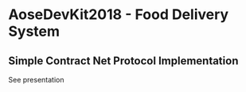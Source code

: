 # AoseDevKit2018 - Food Delivery System

## Simple Contract Net Protocol Implementation

See presentation 



	

